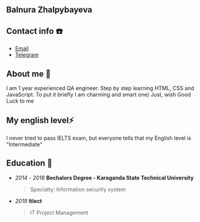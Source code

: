 
## Balnura Zhalpybayeva

## Contact info :phone:
- [Email](mailto:balnura2303@gmail.com)
- [Telegram](https://t.me/balnura_a)

## About me :ocean:
I am 1 year experienced QA engineer. Step by step learning HTML, CSS and JavaScript. To put it briefly I am charming and smart one) Just, wish Good Luck to me

## My english level:zap:
I never tried to pass IELTS exam, but everyone tells that my English level is "Intermediate"

## Education :star2:
- _2014_ - _2018_  **Bechalors Degree - Karaganda State Technical University**  
    > Specialty: Information security system
- _2019_ **Itlect**
   > IT Project Management 
